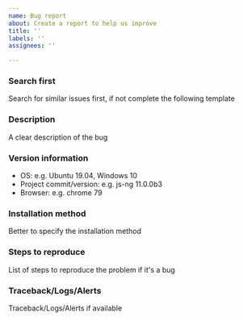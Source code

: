 ```yaml
---
name: Bug report
about: Create a report to help us improve
title: ''
labels: ''
assignees: ''

---
```

### Search first

Search for similar issues first, if not complete the following template

### Description

A clear description of the bug

### Version information

* OS: e.g. Ubuntu 19.04, Windows 10
* Project commit/version: e.g. js-ng 11.0.0b3
* Browser: e.g. chrome 79

### Installation method

Better to specify the installation method

### Steps to reproduce

List of steps to reproduce the problem if it's a bug

### Traceback/Logs/Alerts

Traceback/Logs/Alerts if available
